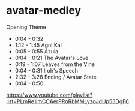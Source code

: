 # avatar-medley

Opening Theme
* 0:04 - 0:32
* 1:12 - 1:45
Agni Kai
* 0:05 - 0:55
Azula
* 0:04 - 0:21
The Avatar's Love
* 0:19 - 1:07
Leaves from the Vine
* 0:04 - 0:31
Iroh's Speech
* 2:32 - 3:28
Ending / Avatar State
* 0:04 - 0:50

https://www.youtube.com/playlist?list=PLmRe1ImCCAerPRoRbMMLyzoJdUp53DgF6
